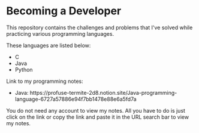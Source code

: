 # Becoming a Developer
<p>This repository contains the challenges and problems that I've solved while practicing various programming languages.</p>
<p>These languages are listed below:</p>
<ul>
<li>C</li>
<li>Java</li>
<li>Python</li>
</ul>
<p>Link to my programming notes:</p>
<ul>
  <li>Java: https://profuse-termite-2d8.notion.site/Java-programming-language-6727a57886e94f7bb1478e88e6a5fd7a</li>
</ul>
<p>You do not need any account to view my notes. All you have to do is just click on the link or copy the link and paste it in the URL search bar to view my notes.</p>

